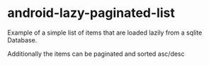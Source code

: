 # android-lazy-paginated-list

Example of a simple list of items that are loaded lazily from a sqlite Database. 

Additionally the items can be paginated and sorted asc/desc



